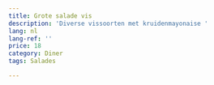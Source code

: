 ```yaml
---
title: Grote salade vis
description: 'Diverse vissoorten met kruidenmayonaise '
lang: nl
lang-ref: ''
price: 18
category: Diner
tags: Salades

---
```

